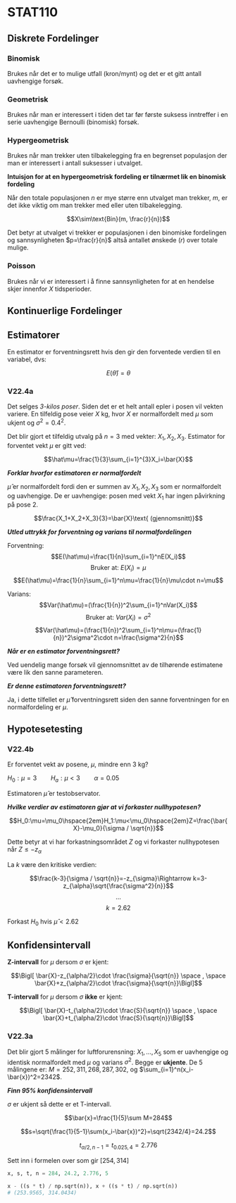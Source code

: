 # STAT110

## Diskrete Fordelinger

### Binomisk

Brukes når det er to mulige utfall (kron/mynt) og det er et gitt antall uavhengige forsøk.

### Geometrisk

Brukes når man er interessert i tiden det tar før første suksess inntreffer i en serie uavhengige Bernoulli (binomisk) forsøk.

### Hypergeometrisk

Brukes når man trekker uten tilbakelegging fra en begrenset populasjon der man er interessert i antall suksesser i utvalget.

**Intuisjon for at en hypergeometrisk fordeling er tilnærmet lik en binomisk fordeling**

Når den totale populasjonen $n$ er mye større enn utvalget man trekker, $m$, er det ikke viktig om man trekker med eller uten tilbakelegging.

$$X\sim\text{Bin}(m, \frac{r}{n})$$

Det betyr at utvalget vi trekker er populasjonen i den binomiske fordelingen og sannsynligheten $p=\frac{r}{n}$ altså antallet ønskede ($r$) over totale mulige.

### Poisson

Brukes når vi er interessert i å finne sannsynligheten for at en hendelse skjer innenfor $X$ tidsperioder.

## Kontinuerlige Fordelinger

## Estimatorer

En estimator er forventningsrett hvis den gir den forventede verdien til en variabel, dvs:

$$E(\hat\theta)=\theta$$

### V22.4a

Det selges _3-kilos poser_. Siden det er et helt antall epler i posen vil vekten variere. En tilfeldig pose veier $X$ kg, hvor $X$ er normalfordelt med $\mu$ som ukjent og $\sigma^2=0.4^2$.

Det blir gjort et tilfeldig utvalg på $n=3$ med vekter: $X_1,X_2,X_3$. Estimator for forventet vekt $\mu$ er gitt ved:

$$\hat\mu=\frac{1}{3}\sum_{i=1}^{3}X_i=\bar{X}$$

**_Forklar hvorfor estimatoren er normalfordelt_**

$\hat\mu$ er normalfordelt fordi den er summen av $X_1,X_2,X_3$ som er normalfordelt og uavhengige. De er uavhengige: posen med vekt $X_1$ har ingen påvirkning på pose 2.

$$\frac{X_1+X_2+X_3}{3}=\bar{X}\text{ (gjennomsnitt)}$$

**_Utled uttrykk for forventning og varians til normalfordelingen_**

Forventning:
$$E(\hat\mu)=\frac{1}{n}\sum_{i=1}^nE(X_i)$$
$$\text{Bruker at: } E(X_i)=\mu$$
$$E(\hat\mu)=\frac{1}{n}\sum_{i=1}^n\mu=\frac{1}{n}\mu\cdot n=\mu$$

Varians:
$$Var(\hat\mu)=(\frac{1}{n})^2\sum_{i=1}^nVar(X_i)$$
$$\text{Bruker at: } Var(X_i)=\sigma^2$$
$$Var(\hat\mu)=(\frac{1}{n})^2\sum_{i=1}^n\mu=(\frac{1}{n})^2\sigma^2\cdot n=\frac{\sigma^2}{n}$$

**_Når er en estimator forventningsrett?_**

Ved uendelig mange forsøk vil gjennomsnittet av de tilhørende estimatene være lik den sanne parameteren.

**_Er denne estimatoren forventningsrett?_**

Ja, i dette tilfellet er $\hat\mu$ forventningsrett siden den sanne forventningen for en normalfordeling er $\mu$.

## Hypotesetesting

### V22.4b

Er forventet vekt av posene, $\mu$, mindre enn 3 kg?

$H_0:\mu=3\hspace{2em} H_a:\mu<3\hspace{2em}\alpha=0.05$

Estimatoren $\hat\mu$ er testobservator.

**_Hvilke verdier av estimatoren gjør at vi forkaster nullhypotesen?_**

$$H_0:\mu=\mu_0\hspace{2em}H_1:\mu<\mu_0\hspace{2em}Z=\frac{\bar{X}-\mu_0}{\sigma / \sqrt{n}}$$

Dette betyr at vi har forkastningsområdet $Z$ og vi forkaster nullhypotesen når $Z\leq-z_{\alpha}$

La $k$ være den kritiske verdien:

$$\frac{k-3}{\sigma / \sqrt{n}}=-z_{\sigma}\Rightarrow k=3-z_{\alpha}\sqrt{\frac{\sigma^2}{n}}$$
$$...$$
$$k=2.62$$

Forkast $H_0$ hvis $\hat\mu<2.62$

## Konfidensintervall

**Z-intervall** for $\mu$ dersom $\sigma$ er kjent:

$$\Bigl[ \bar{X}-z_{\alpha/2}\cdot \frac{\sigma}{\sqrt{n}} \space , \space \bar{X}+z_{\alpha/2}\cdot \frac{\sigma}{\sqrt{n}}\Bigl]$$

**T-intervall** for $\mu$ dersom $\sigma$ **ikke** er kjent:

$$\Bigl[ \bar{X}-t_{\alpha/2}\cdot \frac{S}{\sqrt{n}} \space , \space \bar{X}+t_{\alpha/2}\cdot \frac{S}{\sqrt{n}}\Bigl]$$

### V22.3a

Det blir gjort 5 målinger for luftforurensning: $X_1,...,X_5$ som er uavhengige og identisk normalfordelt med $\mu$ og varians $\sigma^2$. Begge er **ukjente**. De 5 målingene er: $M=252, 311, 268, 287, 302$, og $\sum_{i=1}^n(x_i-\bar{x})^2=2342$.

**_Finn 95% konfidensintervall_**

$\sigma$ er ukjent så dette er et T-intervall.

$$\bar{x}=\frac{1}{5}\sum M=284$$

$$s=\sqrt{\frac{1}{5-1}\sum(x_i-\bar{x})^2}=\sqrt{2342/4}=24.2$$

$$t_{\alpha/2,n-1}=t_{0.025,4}=2.776$$

Sett inn i formelen over som gir $[254, 314]$

```python
x, s, t, n = 284, 24.2, 2.776, 5

x - ((s * t) / np.sqrt(n)), x + ((s * t) / np.sqrt(n))
# (253.9565, 314.0434)
```

